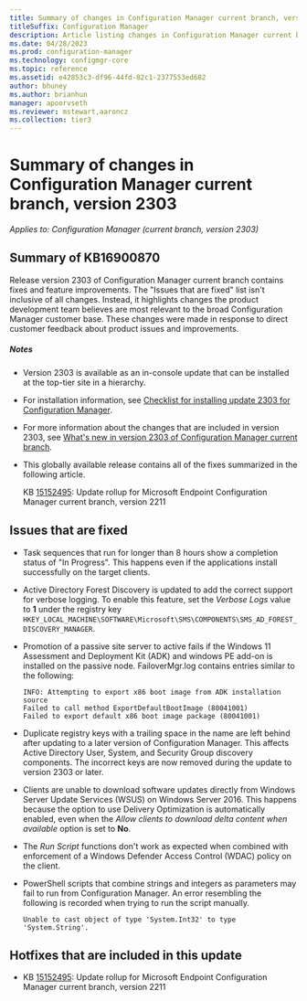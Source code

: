 ```yaml
---
title: Summary of changes in Configuration Manager current branch, version 2303
titleSuffix: Configuration Manager
description: Article listing changes in Configuration Manager current branch, version 2303
ms.date: 04/28/2023
ms.prod: configuration-manager
ms.technology: configmgr-core
ms.topic: reference
ms.assetid: e42853c3-df96-44fd-82c1-2377553ed682
author: bhuney
ms.author: brianhun
manager: apoorvseth
ms.reviewer: mstewart,aaroncz 
ms.collection: tier3
---
```


# Summary of changes in Configuration Manager current branch, version 2303

*Applies to: Configuration Manager (current branch, version 2303)*

## Summary of KB16900870
Release version 2303 of Configuration Manager current branch contains fixes and feature improvements.
The "Issues that are fixed" list isn't inclusive of all changes. Instead, it highlights changes the product development team believes are most relevant to the broad Configuration Manager customer base. These changes were made in response to direct customer feedback about product issues and improvements.

##### Notes
- Version 2303 is available as an in-console update that can be installed at the top-tier site in a hierarchy.
- For installation information, see [Checklist for installing update 2303 for Configuration Manager](../../core/servers/manage/checklist-for-installing-update-2303.md).
- For more information about the changes that are included in version 2303, see [What's new in version 2303 of Configuration Manager current branch](../../core/plan-design/changes/whats-new-in-version-2303.md).
- This globally available release contains all of the fixes summarized in the following article.

   KB [15152495](../../hotfix/2211/16643863.md): Update rollup for Microsoft Endpoint Configuration Manager current branch, version 2211

## Issues that are fixed
<!-- 14203839 -->
- Task sequences that run for longer than 8 hours show a completion status of "In Progress". This happens even if the applications install successfully on the target clients.

<!-- 14839263 -->
- Active Directory Forest Discovery is updated to add the correct support for verbose logging. To enable this feature, set the *Verbose Logs* value to **1** under the registry key `HKEY_LOCAL_MACHINE\SOFTWARE\Microsoft\SMS\COMPONENTS\SMS_AD_FOREST_DISCOVERY_MANAGER`.

<!-- 15544014 -->
- Promotion of a passive site server to active fails if the Windows 11 Assessment and Deployment Kit (ADK) and windows PE add-on is installed on the passive node. FailoverMgr.log contains entries similar to the following:
   ```text
   INFO: Attempting to export x86 boot image from ADK installation source
   Failed to call method ExportDefaultBootImage (80041001)
   Failed to export default x86 boot image package (80041001)
   ```

<!-- 16646226 -->
- Duplicate registry keys with a trailing space in the name are left behind after updating to a later version of Configuration Manager. This affects Active Directory User, System, and Security Group discovery components. The incorrect keys are now removed during the update to version 2303 or later.

<!-- 16674217 -->
- Clients are unable to download software updates directly from Windows Server Update Services (WSUS) on Windows Server 2016. This happens because the option to use Delivery Optimization is automatically enabled, even when the *Allow clients to download delta content when available* option is set to **No**.

<!-- 16780281 -->
- The *Run Script* functions don't work as expected when combined with enforcement of a Windows Defender Access Control (WDAC) policy on the client.

<!-- 16945063 -->
- PowerShell scripts that combine strings and integers as parameters may fail to run from Configuration Manager. An error resembling the following is recorded when trying to run the script manually.
   ```text
   Unable to cast object of type 'System.Int32' to type 'System.String'.
   ```

## Hotfixes that are included in this update
- KB [15152495](../../hotfix/2211/16643863.md): Update rollup for Microsoft Endpoint Configuration Manager current branch, version 2211

<!-- ## Dependency changes ##
- Microsoft ODBC Client -->